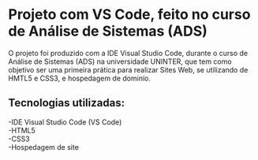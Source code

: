 # Projeto com VS Code, feito no curso de Análise de Sistemas (ADS)
O projeto foi produzido com a IDE Visual Studio Code, durante o curso de Análise de Sistemas (ADS) na universidade UNINTER, que tem como objetivo ser uma primeira prática para realizar Sites 
Web, se utilizando de HMTL5 e CSS3, e hospedagem de dominío.
## Tecnologias utilizadas:
-IDE Visual Studio Code (VS Code)\
-HTML5\
-CSS3\
-Hospedagem de site
